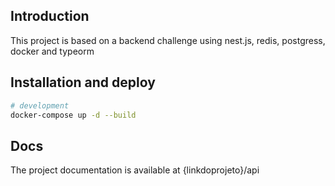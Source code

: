 ## Introduction

This project is based on a backend challenge using nest.js, redis, postgress, docker and typeorm


## Installation and deploy
```bash
# development
docker-compose up -d --build
```

## Docs
The project documentation is available at {linkdoprojeto}/api
